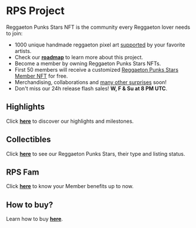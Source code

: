 # RPS Project

Reggaeton Punks Stars NFT is the community every Reggaeton lover needs to join:
* 1000 unique handmade reggaeton pixel art [supported](highlights.html) by your favorite artists.
* Check our [<b>roadmap</b>](roadmap.html) to learn more about this project.
* Become a member by owning Reggaeton Punks Stars NFTs.
* First 50 members will receive a customized [Reggaeton Punks Stars Member NFT](https://opensea.io/collection/reggaetoncommunity) for free.
* Merchandising, collaborations and [many other surprises](fam.html) soon!
* Don't miss our 24h release flash sales! <b>W, F & Su at 8 PM UTC</b>.

## Highlights
Click [<b>here</b>](highlights.html) to discover our highlights and milestones. <br>

## Collectibles
Click [<b>here</b>](nfts.html) to see our Reggaeton Punks Stars, their type and listing status. <br>

## RPS Fam
Click [<b>here</b>](fam.html) to know your Member benefits up to now. <br>

## How to buy?
Learn how to buy [<b>here</b>](https://www.instagram.com/p/CTw7BcJhhd-/).
